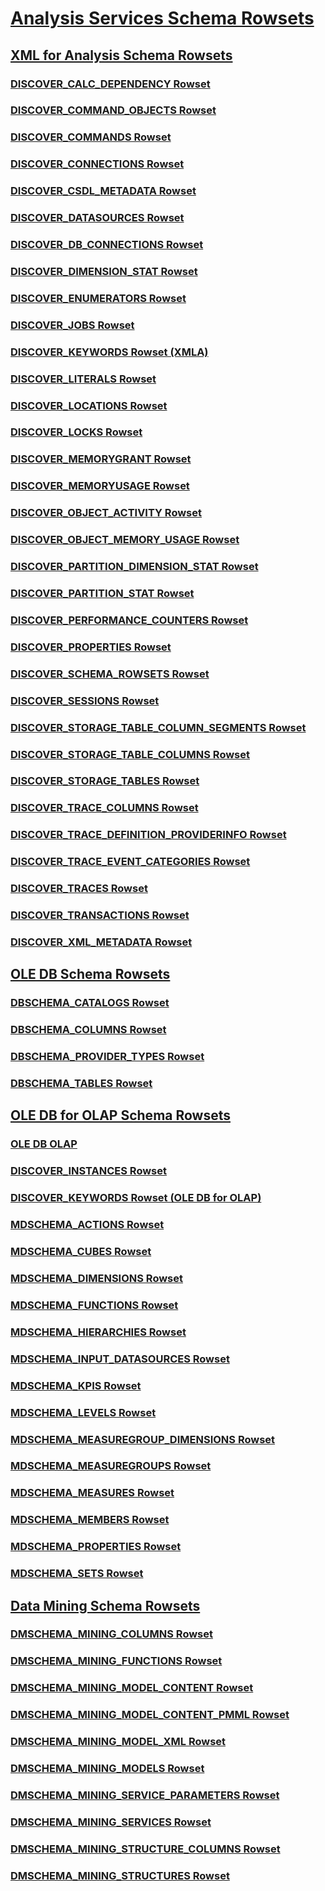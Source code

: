 # [Analysis Services Schema Rowsets](analysis-services-schema-rowsets.md)

## [XML for Analysis Schema Rowsets](xml/xml-for-analysis-schema-rowsets.md)
### [DISCOVER_CALC_DEPENDENCY Rowset](xml/discover-calc-dependency-rowset.md)
### [DISCOVER_COMMAND_OBJECTS Rowset](xml/discover-command-objects-rowset.md)
### [DISCOVER_COMMANDS Rowset](xml/discover-commands-rowset.md)
### [DISCOVER_CONNECTIONS Rowset](xml/discover-connections-rowset.md)
### [DISCOVER_CSDL_METADATA Rowset](xml/discover-csdl-metadata-rowset.md)
### [DISCOVER_DATASOURCES Rowset](xml/discover-datasources-rowset.md)
### [DISCOVER_DB_CONNECTIONS Rowset](xml/discover-db-connections-rowset.md)
### [DISCOVER_DIMENSION_STAT Rowset](xml/discover-dimension-stat-rowset.md)
### [DISCOVER_ENUMERATORS Rowset](xml/discover-enumerators-rowset.md)
### [DISCOVER_JOBS Rowset](xml/discover-jobs-rowset.md)
### [DISCOVER_KEYWORDS Rowset (XMLA)](xml/discover-keywords-rowset-xmla.md)
### [DISCOVER_LITERALS Rowset](xml/discover-literals-rowset.md)
### [DISCOVER_LOCATIONS Rowset](xml/discover-locations-rowset.md)
### [DISCOVER_LOCKS Rowset](xml/discover-locks-rowset.md)
### [DISCOVER_MEMORYGRANT Rowset](xml/discover-memorygrant-rowset.md)
### [DISCOVER_MEMORYUSAGE Rowset](xml/discover-memoryusage-rowset.md)
### [DISCOVER_OBJECT_ACTIVITY Rowset](xml/discover-object-activity-rowset.md)
### [DISCOVER_OBJECT_MEMORY_USAGE Rowset](xml/discover-object-memory-usage-rowset.md)
### [DISCOVER_PARTITION_DIMENSION_STAT Rowset](xml/discover-partition-dimension-stat-rowset.md)
### [DISCOVER_PARTITION_STAT Rowset](xml/discover-partition-stat-rowset.md)
### [DISCOVER_PERFORMANCE_COUNTERS Rowset](xml/discover-performance-counters-rowset.md)
### [DISCOVER_PROPERTIES Rowset](xml/discover-properties-rowset.md)
### [DISCOVER_SCHEMA_ROWSETS Rowset](xml/discover-schema-rowsets-rowset.md)
### [DISCOVER_SESSIONS Rowset](xml/discover-sessions-rowset.md)
### [DISCOVER_STORAGE_TABLE_COLUMN_SEGMENTS Rowset](xml/discover-storage-table-column-segments-rowset.md)
### [DISCOVER_STORAGE_TABLE_COLUMNS Rowset](xml/discover-storage-table-columns-rowset.md)
### [DISCOVER_STORAGE_TABLES Rowset](xml/discover-storage-tables-rowset.md)
### [DISCOVER_TRACE_COLUMNS Rowset](xml/discover-trace-columns-rowset.md)
### [DISCOVER_TRACE_DEFINITION_PROVIDERINFO Rowset](xml/discover-trace-definition-providerinfo-rowset.md)
### [DISCOVER_TRACE_EVENT_CATEGORIES Rowset](xml/discover-trace-event-categories-rowset.md)
### [DISCOVER_TRACES Rowset](xml/discover-traces-rowset.md)
### [DISCOVER_TRANSACTIONS Rowset](xml/discover-transactions-rowset.md)
### [DISCOVER_XML_METADATA Rowset](xml/discover-xml-metadata-rowset.md)

## [OLE DB Schema Rowsets](ole-db/ole-db-schema-rowsets.md)
### [DBSCHEMA_CATALOGS Rowset](ole-db/dbschema-catalogs-rowset.md)
### [DBSCHEMA_COLUMNS Rowset](ole-db/dbschema-columns-rowset.md)
### [DBSCHEMA_PROVIDER_TYPES Rowset](ole-db/dbschema-provider-types-rowset.md)
### [DBSCHEMA_TABLES Rowset](ole-db/dbschema-tables-rowset.md)

## [OLE DB for OLAP Schema Rowsets](ole-db-olap/ole-db-for-olap-schema-rowsets.md)
### [OLE DB OLAP](ole-db-olap/discover-instances-rowset.md)
### [DISCOVER_INSTANCES Rowset](discover-instances-rowset.md)
### [DISCOVER_KEYWORDS Rowset (OLE DB for OLAP)](discover-keywords-rowset-ole-db-for-olap.md)
### [MDSCHEMA_ACTIONS Rowset](mdschema-actions-rowset.md)
### [MDSCHEMA_CUBES Rowset](mdschema-cubes-rowset.md)
### [MDSCHEMA_DIMENSIONS Rowset](mdschema-dimensions-rowset.md)
### [MDSCHEMA_FUNCTIONS Rowset](mdschema-functions-rowset.md)
### [MDSCHEMA_HIERARCHIES Rowset](mdschema-hierarchies-rowset.md)
### [MDSCHEMA_INPUT_DATASOURCES Rowset](mdschema-input-datasources-rowset.md)
### [MDSCHEMA_KPIS Rowset](mdschema-kpis-rowset.md)
### [MDSCHEMA_LEVELS Rowset](mdschema-levels-rowset.md)
### [MDSCHEMA_MEASUREGROUP_DIMENSIONS Rowset](mdschema-measuregroup-dimensions-rowset.md)
### [MDSCHEMA_MEASUREGROUPS Rowset](mdschema-measuregroups-rowset.md)
### [MDSCHEMA_MEASURES Rowset](mdschema-measures-rowset.md)
### [MDSCHEMA_MEMBERS Rowset](mdschema-members-rowset.md)
### [MDSCHEMA_PROPERTIES Rowset](mdschema-properties-rowset.md)
### [MDSCHEMA_SETS Rowset](mdschema-sets-rowset.md)

## [Data Mining Schema Rowsets](data-mining/data-mining-schema-rowsets.md)
### [DMSCHEMA_MINING_COLUMNS Rowset](data-mining/dmschema-mining-columns-rowset.md)
### [DMSCHEMA_MINING_FUNCTIONS Rowset](data-mining/dmschema-mining-functions-rowset.md)
### [DMSCHEMA_MINING_MODEL_CONTENT Rowset](data-mining/dmschema-mining-model-content-rowset.md)
### [DMSCHEMA_MINING_MODEL_CONTENT_PMML Rowset](data-mining/dmschema-mining-model-content-pmml-rowset.md)
### [DMSCHEMA_MINING_MODEL_XML Rowset](data-mining/dmschema-mining-model-xml-rowset.md)
### [DMSCHEMA_MINING_MODELS Rowset](data-mining/dmschema-mining-models-rowset.md)
### [DMSCHEMA_MINING_SERVICE_PARAMETERS Rowset](data-mining/dmschema-mining-service-parameters-rowset.md)
### [DMSCHEMA_MINING_SERVICES Rowset](data-mining/dmschema-mining-services-rowset.md)
### [DMSCHEMA_MINING_STRUCTURE_COLUMNS Rowset](data-mining/dmschema-mining-structure-columns-rowset.md)
### [DMSCHEMA_MINING_STRUCTURES Rowset](data-mining/dmschema-mining-structures-rowset.md)
